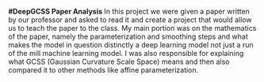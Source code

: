 **#DeepGCSS Paper Analysis**
In this project we were given a paper written by our professor and asked to read it and create a project that would allow us to teach the paper to the class. My main portion was on the mathematics of the paper, namely the parameterization and smoothing steps and what makes the model in question distinctly a deep learning model not just a run of the mill machine learning model. I was also responsible for explaining what GCSS (Gaussian Curvature Scale Space) means and then also compared it to other methods like affine parameterization.

